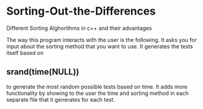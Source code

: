 # Sorting-Out-the-Differences
Different Sorting Alghorithms in c++ and their advantages

The way this program interacts with the user is the following.
It asks you for input about the sorting method that you want to use. It generates the tests itself based on <h2> srand(time(NULL)) </h2> to generate the most random possible tests based on time.
It adds more functionality by showing to the user the time and sorting method in each separate file that it generates for each test.
